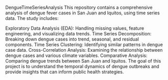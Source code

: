 DengueTimeSeriesAnalysis
This repository contains a comprehensive analysis of dengue fever cases in San Juan and Iquitos, using time series data. The study includes:

Exploratory Data Analysis (EDA): Handling missing values, feature engineering, and visualizing data trends.
Time Series Decomposition: Breaking down dengue cases into trend, seasonal, and residual components.
Time Series Clustering: Identifying similar patterns in dengue case data.
Cross-Correlation Analysis: Examining the relationship between dengue cases and various climate variables.
Comparative Analysis: Comparing dengue trends between San Juan and Iquitos.
The goal of this project is to understand the temporal dynamics of dengue outbreaks and provide insights that can inform public health strategies.
